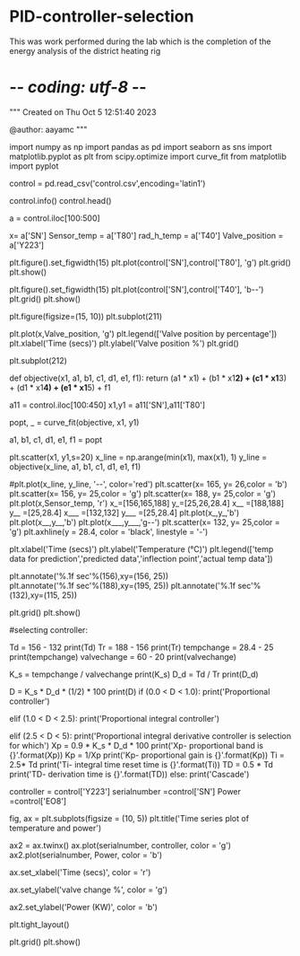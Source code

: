 # PID-controller-selection
This was work performed during the lab which is the completion of the energy analysis of the district heating rig
# -*- coding: utf-8 -*-
"""
Created on Thu Oct  5 12:51:40 2023

@author: aayamc
"""

import numpy as np
import pandas as pd 
import seaborn as sns
import matplotlib.pyplot as plt 
from scipy.optimize import curve_fit
from matplotlib import pyplot

control = pd.read_csv('control.csv',encoding='latin1')

control.info()
control.head()

a = control.iloc[100:500]

x= a['SN']
Sensor_temp = a['T80']
rad_h_temp = a['T40']
Valve_position = a['Y223']


plt.figure().set_figwidth(15)
plt.plot(control['SN'],control['T80'], 'g')
plt.grid()
plt.show()

plt.figure().set_figwidth(15)
plt.plot(control['SN'],control['T40'], 'b--')
plt.grid()
plt.show()



plt.figure(figsize=(15, 10))
plt.subplot(211)

plt.plot(x,Valve_position, 'g')
plt.legend(['Valve position by percentage'])
plt.xlabel('Time (secs)')
plt.ylabel('Valve position %')
plt.grid()
         
plt.subplot(212)

def objective(x1, a1, b1, c1, d1, e1, f1):
 return (a1 * x1) + (b1 * x1**2) + (c1 * x1**3) + (d1 * x1**4) + (e1 * x1**5) + f1

a11 = control.iloc[100:450]
x1,y1 = a11['SN'],a11['T80']

popt, _ = curve_fit(objective, x1, y1)

a1, b1, c1, d1, e1, f1 = popt

plt.scatter(x1, y1,s=20)
x_line = np.arange(min(x1), max(x1), 1)
y_line = objective(x_line, a1, b1, c1, d1, e1, f1)

#plt.plot(x_line, y_line, '--', color='red')
plt.scatter(x= 165, y= 26,color = 'b')
plt.scatter(x= 156, y= 25,color = 'g')
plt.scatter(x= 188, y= 25,color = 'g')
plt.plot(x,Sensor_temp, 'r')
x_=[156,165,188]
y_=[25,26,28.4]
x__ =[188,188]
y__ =[25,28.4]
x___ =[132,132]
y___ =[25,28.4]
plt.plot(x_,y_,'b')
plt.plot(x__,y__,'b')
plt.plot(x___,y___,'g--')
plt.scatter(x= 132, y= 25,color = 'g')
plt.axhline(y = 28.4, color = 'black', linestyle = '-') 

plt.xlabel('Time (secs)')
plt.ylabel('Temperature (°C)')
plt.legend(['temp data for prediction','predicted data','inflection point','actual temp data'])

plt.annotate('%.1f sec'%(156),xy=(156, 25))   
plt.annotate('%.1f sec'%(188),xy=(195, 25)) 
plt.annotate('%.1f sec'%(132),xy=(115, 25))            

plt.grid()
plt.show()


#selecting controller: 

Td = 156 - 132
print(Td)
Tr = 188 - 156
print(Tr)
tempchange =  28.4 - 25
print(tempchange)
valvechange = 60 - 20
print(valvechange)

K_s = tempchange / valvechange 
print(K_s)
D_d = Td / Tr 
print(D_d)

D = K_s * D_d * (1/2) * 100 
print(D)
if (0.0 < D < 1.0):
    print('Proportional controller')

elif (1.0 < D < 2.5):
    print('Proportional integral controller')

elif (2.5 < D < 5):
    print('Proportional integral derivative controller is selection for which')
    Xp = 0.9 * K_s * D_d * 100
    print('Xp- proportional band is {}'.format(Xp))
    Kp = 1/Xp
    print('Kp- proportional gain is {}'.format(Kp))
    Ti = 2.5* Td
    print('Ti- integral time reset time is {}'.format(Ti))
    TD = 0.5 * Td
    print('TD- derivation time is {}'.format(TD))
else:
    print('Cascade')




controller = control['Y223']
serialnumber =control['SN']
Power =control['EO8']

fig, ax = plt.subplots(figsize = (10, 5))
plt.title('Time series plot of temperature and power')
 

ax2 = ax.twinx()
ax.plot(serialnumber, controller, color = 'g')
ax2.plot(serialnumber, Power, color = 'b')
 

ax.set_xlabel('Time (secs)', color = 'r')

ax.set_ylabel('valve change %', color = 'g')
 
ax2.set_ylabel('Power (KW)', color = 'b')
 
 
plt.tight_layout()
 

plt.grid()
plt.show()



